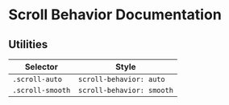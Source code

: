 # Scroll Behavior Documentation

## Utilities

| Selector         | Style                     |
| ---------------- | ------------------------- |
| `.scroll-auto`   | `scroll-behavior: auto`   |
| `.scroll-smooth` | `scroll-behavior: smooth` |
